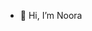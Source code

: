 - 👋 Hi, I’m Noora

<!---
NooraAz/NooraAz is a ✨ special ✨ repository because its `README.md` (this file) appears on your GitHub profile.
You can click the Preview link to take a look at your changes.
--->
